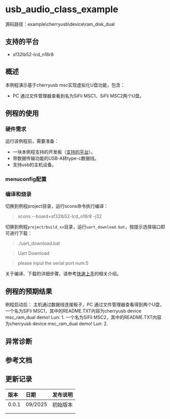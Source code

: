 # usb_audio_class_example

源码路径：example\cherryusb\device\ram_disk_dual

## 支持的平台
<!-- 支持哪些板子和芯片平台 -->
+ sf32lb52-lcd_n16r8

## 概述
<!-- 例程简介 -->
本例程演示基于cherryusb msc实现虚拟化U盘功能，包含：
+ PC 通过文件管理器查看到名为SiFli MSC1、SiFli MSC2两个U盘。

## 例程的使用
<!-- 说明如何使用例程，比如连接哪些硬件管脚观察波形，编译和烧写可以引用相关文档。
对于rt_device的例程，还需要把本例程用到的配置开关列出来，比如PWM例程用到了PWM1，需要在onchip菜单里使能PWM1 -->

### 硬件需求
运行该例程前，需要准备：
+ 一块本例程支持的开发板（[支持的平台](quick_start)）。
+ 带数据传输功能的USB-A转type-c数据线。
+ 支持usb的主机设备。

### menuconfig配置


### 编译和烧录
切换到例程project目录，运行scons命令执行编译：

> scons --board=sf32lb52-lcd_n16r8 -j32

切换到例程`project/build_xx`目录，运行`uart_download.bat`，按提示选择端口即可进行下载：

 >./uart_download.bat

>Uart Download

>please input the serial port num:5

关于编译、下载的详细步骤，请参考[快速上手](quick_start)的相关介绍。

## 例程的预期结果
<!-- 说明例程运行结果，比如哪几个灯会亮，会打印哪些log，以便用户判断例程是否正常运行，运行结果可以结合代码分步骤说明 -->
例程启动后：
主机通过数据线连接板子，PC 通过文件管理器查看得到两个U盘，一个名为SiFli MSC1，其中的README.TXT内容为cherryusb device msc_ram_dual demo! Lun: 1.
一个名为SiFli MSC2，其中的README.TXT内容为cherryusb device msc_ram_dual demo! Lun: 2.

## 异常诊断


## 参考文档
<!-- 对于rt_device的示例，rt-thread官网文档提供的较详细说明，可以在这里添加网页链接，例如，参考RT-Thread的[RTC文档](https://www.rt-thread.org/document/site/#/rt-thread-version/rt-thread-standard/programming-manual/device/rtc/rtc) -->

## 更新记录
|版本 |日期   |发布说明 |
|:---|:---|:---|
|0.0.1 |09/2025 |初始版本 |
| | | |
| | | |
